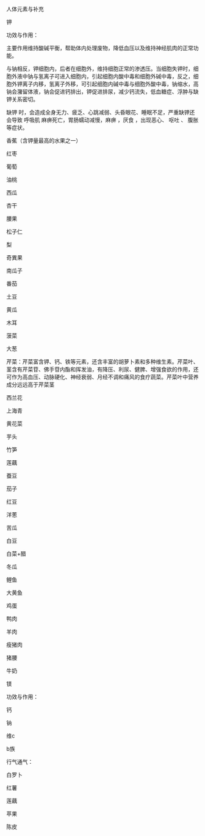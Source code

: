 人体元素与补充



钾

功效与作用：

主要作用维持酸碱平衡，帮助体内处理废物，降低血压以及维持神经肌肉的正常功能。 

与钠相反，钾细胞内，后者在细胞外，维持细胞正常的渗透压。当细胞失钾时，细胞外液中钠与氢离子可进入细胞内，引起细胞内酸中毒和细胞外碱中毒，反之，细胞外钾离子内移，氢离子外移，可引起细胞内碱中毒与细胞外酸中毒，钠缩水，高钠会潴留体液，钠会促进钙排出，钾促进排尿，减少钙流失，低血糖症、浮肿与缺钾关系密切。

缺钾 时，会造成全身无力、疲乏、心跳减弱、头昏眼花、睡眠不足，严重缺钾还会导致 呼吸肌 麻痹死亡，胃肠蠕动减慢，麻痹 ，厌食 ，出现恶心、 呕吐 、 腹胀 等症状。



香蕉（含钾量最高的水果之一）

红枣

葡萄

油桃

西瓜

杏干

腰果

松子仁

梨

奇異果

南瓜子





番茄

土豆

黄瓜

木耳

菠菜

大葱

芹菜：芹菜富含钾、钙、铁等元素，还含丰富的胡萝卜素和多种维生素。芹菜叶、茎含有芹菜苷、佛手苷内酯和挥发油，有降压、利尿、健脾、增强食欲的作用，还可作为高血压、动脉硬化、神经衰弱、月经不调和痛风的食疗蔬菜。芹菜叶中营养成分远远高于芹菜茎

西兰花

上海青

黄花菜

芋头

竹笋

莲藕

蚕豆

茄子

红豆

洋蔥

苦瓜

白豆

白菜+醋

冬瓜



鲤鱼

大黄鱼

鸡蛋

鸭肉

羊肉

瘦猪肉

猪腰



牛奶





镁

功效与作用：







钙

钠





维c

b族



行气通气：

白罗卜

红薯

莲藕

苹果

陈皮









